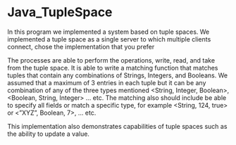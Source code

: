 # Java_TupleSpace
In this program we implemented a system based on tuple spaces. We implemented a tuple space as a single server to which multiple clients connect, chose the implementation that you prefer 

The processes are able to perform the operations, write, read, and take from the tuple space. It is able to write a matching function that matches tuples that contain any combinations of Strings, Integers, and Booleans. We assumed that a maximum of 3 entries in each tuple but it can be any combination of any of the three types mentioned <String, Integer, Boolean>, <Boolean, String, Integer> … etc. The matching also should include be able to specify all fields or match a specific type, for example <String, 124, true> or <”XYZ”, Boolean, 7>, … etc.  

This implementation also demonstrates capabilities of tuple spaces such as the ability to update a value. 
